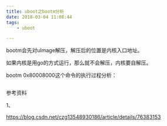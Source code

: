 ```yaml
---
title: uboot之bootm分析
date: 2018-03-04 11:08:44
tags:
	- uboot

---
```




bootm会先对uImage解压，解压后的位置是内核入口地址。

如果内核是用go的方式运行，那么就不会解压，内核要自解压。



bootm 0x80008000这个命令的执行过程分析：

```

```



参考资料

1、

https://blog.csdn.net/czg13548930186/article/details/76383153